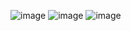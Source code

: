 ![image](https://github.com/user-attachments/assets/b3027a71-1d01-4125-910e-d833f23b5c0b)
![image](https://github.com/user-attachments/assets/9ef4a0ae-03f9-4ae3-b772-9efd55e8ad37)
![image](https://github.com/user-attachments/assets/fdd616a4-308b-467f-abaa-0aca37ddb121)

